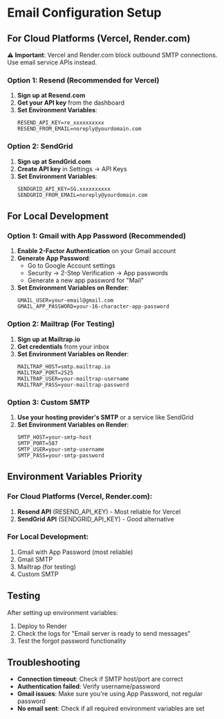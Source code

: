 # Email Configuration Setup

## For Cloud Platforms (Vercel, Render.com)

**⚠️ Important**: Vercel and Render.com block outbound SMTP connections. Use email service APIs instead.

### Option 1: Resend (Recommended for Vercel)

1. **Sign up at Resend.com**
2. **Get your API key** from the dashboard
3. **Set Environment Variables**:
   ```
   RESEND_API_KEY=re_xxxxxxxxxx
   RESEND_FROM_EMAIL=noreply@yourdomain.com
   ```

### Option 2: SendGrid

1. **Sign up at SendGrid.com**
2. **Create API key** in Settings → API Keys
3. **Set Environment Variables**:
   ```
   SENDGRID_API_KEY=SG.xxxxxxxxxx
   SENDGRID_FROM_EMAIL=noreply@yourdomain.com
   ```

## For Local Development

### Option 1: Gmail with App Password (Recommended)

1. **Enable 2-Factor Authentication** on your Gmail account
2. **Generate App Password**:
   - Go to Google Account settings
   - Security → 2-Step Verification → App passwords
   - Generate a new app password for "Mail"
3. **Set Environment Variables on Render**:
   ```
   GMAIL_USER=your-email@gmail.com
   GMAIL_APP_PASSWORD=your-16-character-app-password
   ```

### Option 2: Mailtrap (For Testing)

1. **Sign up at Mailtrap.io**
2. **Get credentials** from your inbox
3. **Set Environment Variables on Render**:
   ```
   MAILTRAP_HOST=smtp.mailtrap.io
   MAILTRAP_PORT=2525
   MAILTRAP_USER=your-mailtrap-username
   MAILTRAP_PASS=your-mailtrap-password
   ```

### Option 3: Custom SMTP

1. **Use your hosting provider's SMTP** or a service like SendGrid
2. **Set Environment Variables on Render**:
   ```
   SMTP_HOST=your-smtp-host
   SMTP_PORT=587
   SMTP_USER=your-smtp-username
   SMTP_PASS=your-smtp-password
   ```

## Environment Variables Priority

### For Cloud Platforms (Vercel, Render.com):

1. **Resend API** (RESEND_API_KEY) - Most reliable for Vercel
2. **SendGrid API** (SENDGRID_API_KEY) - Good alternative

### For Local Development:

1. Gmail with App Password (most reliable)
2. Gmail SMTP
3. Mailtrap (for testing)
4. Custom SMTP

## Testing

After setting up environment variables:

1. Deploy to Render
2. Check the logs for "Email server is ready to send messages"
3. Test the forgot password functionality

## Troubleshooting

- **Connection timeout**: Check if SMTP host/port are correct
- **Authentication failed**: Verify username/password
- **Gmail issues**: Make sure you're using App Password, not regular password
- **No email sent**: Check if all required environment variables are set
